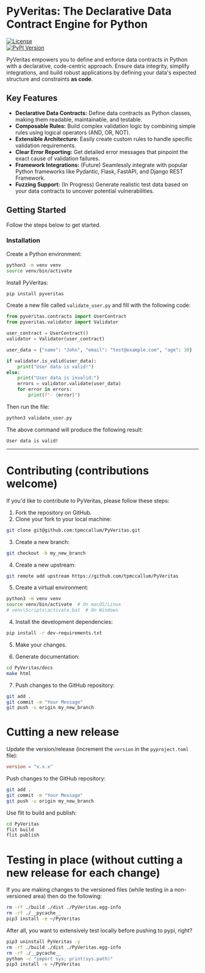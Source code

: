 # PyVeritas: The Declarative Data Contract Engine for Python

[![License](https://img.shields.io/badge/license-Apache2-blue.svg)](LICENSE)  
[![PyPI Version](https://img.shields.io/pypi/v/pyveritassvg)](https://pypi.org/project/pyveritas/) 

PyVeritas empowers you to define and enforce data contracts in Python with a declarative, code-centric approach. Ensure data integrity, simplify integrations, and build robust applications by defining your data's expected structure and constraints **as code**.

## Key Features

*   **Declarative Data Contracts:** Define data contracts as Python classes, making them readable, maintainable, and testable.
*   **Composable Rules:** Build complex validation logic by combining simple rules using logical operators (AND, OR, NOT).
*   **Extensible Architecture:** Easily create custom rules to handle specific validation requirements.
*   **Clear Error Reporting:** Get detailed error messages that pinpoint the exact cause of validation failures.
*   **Framework Integrations:** (Future) Seamlessly integrate with popular Python frameworks like Pydantic, Flask, FastAPI, and Django REST Framework.
*   **Fuzzing Support:** (In Progress) Generate realistic test data based on your data contracts to uncover potential vulnerabilities.

## Getting Started

Follow the steps below to get started.

### Installation

Create a Python environment:

```bash
python3 -m venv venv
source venv/bin/activate
```

Install PyVeritas:

```bash
pip install pyveritas
```

Create a new file called `validate_user.py` and fill with the following code:

```python
from pyveritas.contracts import UserContract
from pyveritas.validator import Validator

user_contract = UserContract()
validator = Validator(user_contract)

user_data = {"name": "John", "email": "test@example.com", "age": 30}

if validator.is_valid(user_data):
    print("User data is valid!")
else:
    print("User data is invalid:")
    errors = validator.validate(user_data)
    for error in errors:
        print(f"- {error}")
```

Then run the file:

```python
python3 validate_user.py 
```

The above command will produce the following result:

```console
User data is valid!
```

---

# Contributing (contributions welcome)

If you'd like to contribute to PyVeritas, please follow these steps:

1.  Fork the repository on GitHub.
2.  Clone your fork to your local machine:

```bash
git clone git@github.com:tpmccallum/PyVeritas.git
```

3.  Create a new branch:

```bash
git checkout -b my_new_branch
```
4.  Create a new upstream:

```bash
git remote add upstream https://github.com/tpmccallum/PyVeritas
```

5.  Create a virtual environment:

```bash
python3 -m venv venv
source venv/bin/activate  # On macOS/Linux
# venv\Scripts\activate.bat  # On Windows
```

4.  Install the development dependencies:

```bash
pip install -r dev-requirements.txt
```

5.  Make your changes.

6.  Generate documentation:

```bash
cd PyVeritas/docs
make html
```

7. Push changes to the GitHub repository:

```bash
git add .
git commit -m "Your Message"
git push -u origin my_new_branch
```

# Cutting a new release

Update the version/release (increment the `version` in the `pyproject.toml` file):

```toml
version = "x.x.x"
```

Push changes to the GitHub repository:

```bash
git add .
git commit -m "Your Message"
git push -u origin my_new_branch
```

Use flit to build and publish:

```bash
cd PyVeritas
flit build
flit publish
```

# Testing in place (without cutting a new release for each change)

If you are making changes to the versioned files (while testing in a non-versioned area) then do the following:

```bash
rm -rf ./build ./dist ./PyVeritas.egg-info 
rm -rf ./__pycache__ 
pip3 install -e ~/PyVeritas 
```

After all, you want to extensively test locally before pushing to pypi, right?

```bash
pip3 uninstall PyVeritas -y
rm -rf ./build ./dist ./PyVeritas.egg-info 
rm -rf ./__pycache__ 
python -c "import sys; print(sys.path)" 
pip3 install -e ~/PyVeritas 
```


